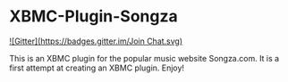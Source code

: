 XBMC-Plugin-Songza
==================
[![Gitter](https://badges.gitter.im/Join Chat.svg)](https://gitter.im/ByALongShot/XBMC-Plugin-Songza?utm_source=badge&utm_medium=badge&utm_campaign=pr-badge&utm_content=badge)

This is an XBMC plugin for the popular music website Songza.com.  It is a first attempt at creating an XBMC plugin.  Enjoy!
